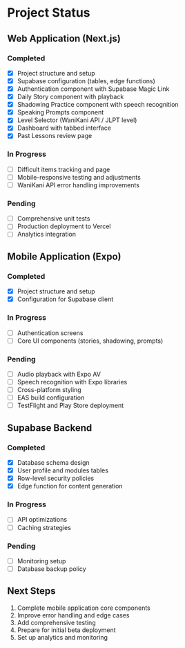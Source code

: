 # Project Status

## Web Application (Next.js)

### Completed
- [x] Project structure and setup
- [x] Supabase configuration (tables, edge functions)
- [x] Authentication component with Supabase Magic Link
- [x] Daily Story component with playback
- [x] Shadowing Practice component with speech recognition
- [x] Speaking Prompts component
- [x] Level Selector (WaniKani API / JLPT level)
- [x] Dashboard with tabbed interface
- [x] Past Lessons review page

### In Progress
- [ ] Difficult items tracking and page
- [ ] Mobile-responsive testing and adjustments
- [ ] WaniKani API error handling improvements

### Pending
- [ ] Comprehensive unit tests
- [ ] Production deployment to Vercel
- [ ] Analytics integration

## Mobile Application (Expo)

### Completed
- [x] Project structure and setup
- [x] Configuration for Supabase client

### In Progress
- [ ] Authentication screens
- [ ] Core UI components (stories, shadowing, prompts)

### Pending
- [ ] Audio playback with Expo AV
- [ ] Speech recognition with Expo libraries
- [ ] Cross-platform styling
- [ ] EAS build configuration
- [ ] TestFlight and Play Store deployment

## Supabase Backend

### Completed
- [x] Database schema design
- [x] User profile and modules tables
- [x] Row-level security policies
- [x] Edge function for content generation

### In Progress
- [ ] API optimizations
- [ ] Caching strategies

### Pending
- [ ] Monitoring setup
- [ ] Database backup policy

## Next Steps
1. Complete mobile application core components
2. Improve error handling and edge cases
3. Add comprehensive testing
4. Prepare for initial beta deployment
5. Set up analytics and monitoring 